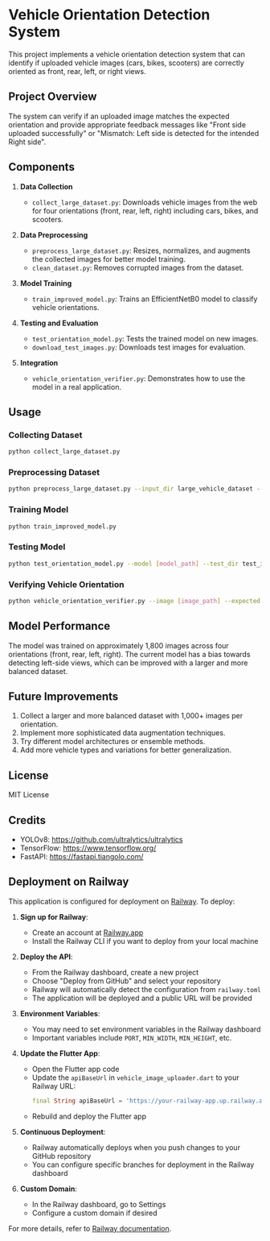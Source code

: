 # Vehicle Orientation Detection System

This project implements a vehicle orientation detection system that can identify if uploaded vehicle images (cars, bikes, scooters) are correctly oriented as front, rear, left, or right views.

## Project Overview

The system can verify if an uploaded image matches the expected orientation and provide appropriate feedback messages like "Front side uploaded successfully" or "Mismatch: Left side is detected for the intended Right side".

## Components

1. **Data Collection**
   - `collect_large_dataset.py`: Downloads vehicle images from the web for four orientations (front, rear, left, right) including cars, bikes, and scooters.

2. **Data Preprocessing**
   - `preprocess_large_dataset.py`: Resizes, normalizes, and augments the collected images for better model training.
   - `clean_dataset.py`: Removes corrupted images from the dataset.

3. **Model Training**
   - `train_improved_model.py`: Trains an EfficientNetB0 model to classify vehicle orientations.

4. **Testing and Evaluation**
   - `test_orientation_model.py`: Tests the trained model on new images.
   - `download_test_images.py`: Downloads test images for evaluation.

5. **Integration**
   - `vehicle_orientation_verifier.py`: Demonstrates how to use the model in a real application.

## Usage

### Collecting Dataset

```bash
python collect_large_dataset.py
```

### Preprocessing Dataset

```bash
python preprocess_large_dataset.py --input_dir large_vehicle_dataset --output_dir processed_large_dataset
```

### Training Model

```bash
python train_improved_model.py
```

### Testing Model

```bash
python test_orientation_model.py --model [model_path] --test_dir test_images --output_dir test_results
```

### Verifying Vehicle Orientation

```bash
python vehicle_orientation_verifier.py --image [image_path] --expected [front/rear/left/right] --output [output_path]
```

## Model Performance

The model was trained on approximately 1,800 images across four orientations (front, rear, left, right). The current model has a bias towards detecting left-side views, which can be improved with a larger and more balanced dataset.

## Future Improvements

1. Collect a larger and more balanced dataset with 1,000+ images per orientation.
2. Implement more sophisticated data augmentation techniques.
3. Try different model architectures or ensemble methods.
4. Add more vehicle types and variations for better generalization.

## License

MIT License

## Credits

- YOLOv8: https://github.com/ultralytics/ultralytics
- TensorFlow: https://www.tensorflow.org/
- FastAPI: https://fastapi.tiangolo.com/ 

## Deployment on Railway

This application is configured for deployment on [Railway](https://railway.app). To deploy:

1. **Sign up for Railway**:
   - Create an account at [Railway.app](https://railway.app)
   - Install the Railway CLI if you want to deploy from your local machine

2. **Deploy the API**:
   - From the Railway dashboard, create a new project
   - Choose "Deploy from GitHub" and select your repository
   - Railway will automatically detect the configuration from `railway.toml`
   - The application will be deployed and a public URL will be provided

3. **Environment Variables**:
   - You may need to set environment variables in the Railway dashboard
   - Important variables include `PORT`, `MIN_WIDTH`, `MIN_HEIGHT`, etc.

4. **Update the Flutter App**:
   - Open the Flutter app code
   - Update the `apiBaseUrl` in `vehicle_image_uploader.dart` to your Railway URL:
     ```dart
     final String apiBaseUrl = 'https://your-railway-app.up.railway.app';
     ```
   - Rebuild and deploy the Flutter app

5. **Continuous Deployment**:
   - Railway automatically deploys when you push changes to your GitHub repository
   - You can configure specific branches for deployment in the Railway dashboard

6. **Custom Domain**:
   - In the Railway dashboard, go to Settings
   - Configure a custom domain if desired

For more details, refer to [Railway documentation](https://docs.railway.app). 